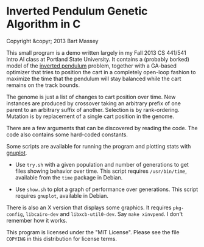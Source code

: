 # Inverted Pendulum Genetic Algorithm in C
Copyright &copyr; 2013 Bart Massey

This small program is a demo written largely in my Fall 2013
CS 441/541 Intro AI class at Portland State University. It
contains a (probably borked) model of the
[inverted pendulum](http://en.wikipedia.org/wiki/Inverted_pendulum)
problem, together with a GA-based optimizer that tries to
position the cart in a completely open-loop fashion to
maximize the time that the pendulum will stay balanced while
the cart remains on the track bounds.

The genome is just a list of changes to cart position over
time. New instances are produced by crossover taking an
arbitrary prefix of one parent to an arbitrary suffix of
another. Selection is by rank-ordering. Mutation is by
replacement of a single cart position in the genome.

There are a few arguments that can be discovered by reading
the code. The code also contains some hard-coded constants.

Some scripts are available for running the program and
plotting stats with [gnuplot](http://www.gnuplot.info/).

* Use `try.sh` with a given population and number of
  generations to get files showing behavior over time.
  This script requires `/usr/bin/time`, available from the
  `time` package in Debian.

* Use `show.sh` to plot a graph of performance over
  generations. This script requires `gnuplot`, available in
  Debian.

There is also an X version that displays some graphics. It
requires `pkg-config`, `libcairo-dev` and
`libxcb-util0-dev`. Say `make xinvpend`. I don't remember
how it works.

This program is licensed under the "MIT License". Please see
the file `COPYING` in this distribution for license terms.
